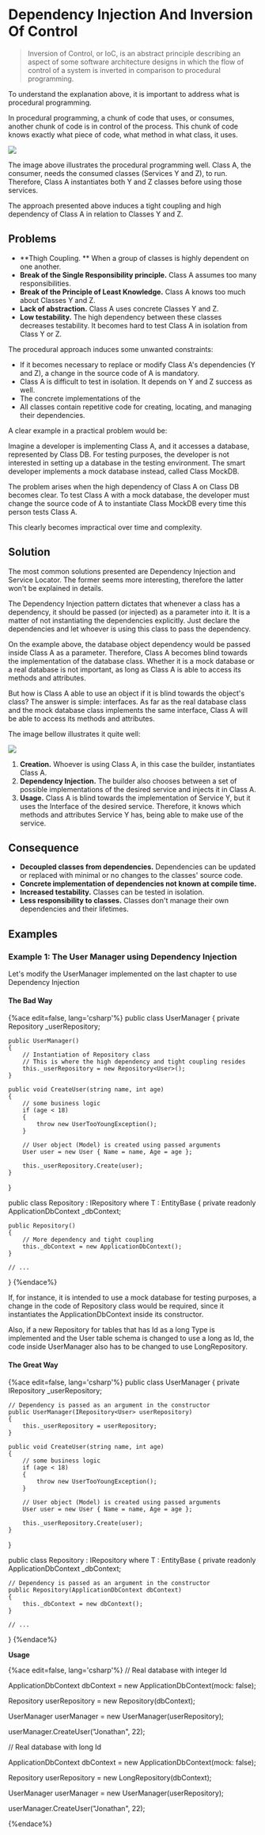 # Dependency Injection And Inversion Of Control

> Inversion of Control, or IoC, is an abstract principle describing an aspect of some software architecture designs in which the flow of control of a system is inverted in comparison to procedural programming.

To understand the explanation above, it is important to address what is procedural programming.

In procedural programming, a chunk of code that uses, or consumes, another chunk of code is in control of the process. This chunk of code knows exactly what piece of code, what method in what class, it uses.

![](./res/img/figure1.png)

The image above illustrates the procedural programming well. Class A, the consumer, needs the consumed classes (Services Y and Z), to run. Therefore, Class A instantiates both Y and Z classes before using those services.

The approach presented above induces a tight coupling and high dependency of Class A in relation to Classes Y and Z.
 
## Problems

* **Thigh Coupling. ** When a group of classes is highly dependent on one another.
* **Break of the Single Responsibility principle.** Class A assumes too many responsibilities.
* **Break of the Principle of Least Knowledge.** Class A knows too much about Classes Y and Z.
* **Lack of abstraction.** Class A uses concrete Classes Y and Z.
* **Low testability.** The high dependency between these classes decreases testability. It becomes hard to test Class A in isolation from Class Y or Z.

The procedural approach induces some unwanted constraints:

* If it becomes necessary to replace or modify Class A's dependencies (Y and Z), a change in the source code of A is mandatory.
* Class A is difficult to test in isolation. It depends on Y and Z success as well.
* The concrete implementations of the 
* All classes contain repetitive code for creating, locating, and managing their dependencies.

A clear example in a practical problem would be:

Imagine a developer is implementing Class A, and it accesses a database, represented by Class DB. For testing purposes, the developer is not interested in setting up a database in the testing environment. The smart developer implements a mock database instead, called Class MockDB.

The problem arises when the high dependency of Class A on Class DB becomes clear. To test Class A with a mock database, the developer must change the source code of A to instantiate Class MockDB every time this person tests Class A.

This clearly becomes impractical over time and complexity.

## Solution

The most common solutions presented are Dependency Injection and Service Locator. The former seems more interesting, therefore the latter won't be explained in details.

The Dependency Injection pattern dictates that whenever a class has a dependency, it should be passed (or injected) as a parameter into it. It is a matter of not instantiating the dependencies explicitly. Just declare the dependencies and let whoever is using this class to pass the dependency.

On the example above, the database object dependency would be passed inside Class A as a parameter. Therefore, Class A becomes blind towards the implementation of the database class. Whether it is a mock database or a real database is not important, as long as Class A is able to access its methods and attributes.

But how is Class A able to use an object if it is blind towards the object's class? The answer is simple: interfaces. As far as the real database class and the mock database class implements the same interface, Class A will be able to access its methods and attributes.

The image bellow illustrates it quite well:

![](./res/img/figure2.png)

1. **Creation.** Whoever is using Class A, in this case the builder, instantiates Class A.
2. **Dependency Injection.** The builder also chooses between a set of possible implementations of the desired service and injects it in Class A.
3. **Usage.** Class A is blind towards the implementation of Service Y, but it uses the Interface of the desired service. Therefore, it knows which methods and attributes Service Y has, being able to make use of the service.

## Consequence

* **Decoupled classes from dependencies.** Dependencies can be updated or replaced with minimal or no changes to the classes' source code.
* **Concrete implementation of dependencies not known at compile time.**
* **Increased testability.** Classes can be tested in isolation.
* **Less responsibility to classes.** Classes don't manage their own dependencies and their lifetimes.

## Examples

### Example 1: The User Manager using Dependency Injection

Let's modify the UserManager implemented on the last chapter to use Dependency Injection

#### The Bad Way

{%ace edit=false, lang='csharp'%}
public class UserManager
{
    private Repository<User> _userRepository;

    public UserManager()
    {
        // Instantiation of Repository class
        // This is where the high dependency and tight coupling resides
        this._userRepository = new Repository<User>();
    }

    public void CreateUser(string name, int age)
    {
        // some business logic
        if (age < 18)
        {
            throw new UserTooYoungException();
        }

        // User object (Model) is created using passed arguments
        User user = new User { Name = name, Age = age };

        this._userRepository.Create(user);
    }
}

public class Repository<T> : IRepository<T> where T : EntityBase
{
    private readonly ApplicationDbContext _dbContext;

    public Repository()
    {
        // More dependency and tight coupling
        this._dbContext = new ApplicationDbContext();
    }

    // ...
}
{%endace%}

If, for instance, it is intended to use a mock database for testing purposes, a change in the code of Repository class would be required, since it instantiates the ApplicationDbContext inside its constructor.

Also, if a new Repository for tables that has Id as a long Type is implemented and the User table schema is changed to use a long as Id, the code inside UserManager also has to be changed to use LongRepository.

#### The Great Way

{%ace edit=false, lang='csharp'%}
public class UserManager
{
    private IRepository<User> _userRepository;

    // Dependency is passed as an argument in the constructor
    public UserManager(IRepository<User> userRepository)
    {
        this._userRepository = userRepository;
    }

    public void CreateUser(string name, int age)
    {
        // some business logic
        if (age < 18)
        {
            throw new UserTooYoungException();
        }

        // User object (Model) is created using passed arguments
        User user = new User { Name = name, Age = age };

        this._userRepository.Create(user);
    }
}

public class Repository<T> : IRepository<T> where T : EntityBase
{
    private readonly ApplicationDbContext _dbContext;
    
    // Dependency is passed as an argument in the constructor
    public Repository(ApplicationDbContext dbContext)
    {
        this._dbContext = new dbContext();
    }

    // ...
}
{%endace%}

**Usage**

{%ace edit=false, lang='csharp'%}
// Real database with integer Id

ApplicationDbContext dbContext = new ApplicationDbContext(mock: false);

Repository<User> userRepository = new Repository<User>(dbContext);

UserManager userManager = new UserManager(userRepository);

userManager.CreateUser("Jonathan", 22);

// Real database with long Id

ApplicationDbContext dbContext = new ApplicationDbContext(mock: false);

Repository<User> userRepository = new LongRepository<User>(dbContext);

UserManager userManager = new UserManager(userRepository);

userManager.CreateUser("Jonathan", 22);

{%endace%}

